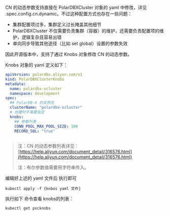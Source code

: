 CN 的动态参数支持直接在 PolarDBXCluster 对象的 yaml 中修改，详见 .spec.config.cn.dynamic。不过这种配置方式也存在一些问题：

- 集群配置项过多，集群定义过长掩盖其他细节
- PolarDBXCluster 不仅需要负责集群（容器）的维护，还需要负责配置项的维护，逻辑复杂且容易出错
- 单向同步导致其他途径（比如 set global）设置的参数失效

因此开源版本中，支持了通过 Knobs 对象修改 CN 的动态参数。

Knobs 对象的 yaml 定义如下：

```yaml
apiVersion: polardbx.aliyun.com/v1
kind: PolarDBXClusterKnobs
metadata:
  name: polardbx-xcluster
  namespace: development
spec:
  ## PolarDB-X 的实例名
  clusterName: "polardbx-xcluster"
  # 创建时不需要指定
  knobs:
    ## 参数列表
    CONN_POOL_MAX_POOL_SIZE: 100
    RECORD_SQL: "true"
    
```

>注：CN 的动态参数列表详见：[https://help.aliyun.com/document_detail/316576.html](https://help.aliyun.com/document_detail/316576.html)
>
>注：布尔参数值需要用字符串传入。

编辑好上述的 yaml 文件后 执行即可

```shell
kubectl apply -f {knbos yaml 文件}
```

执行如下 命令查看 knobs的列表：

```shell
kubectl get pxcknobs
```

